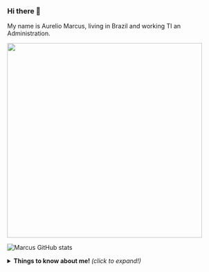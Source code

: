 ### Hi there 👋


My name is Aurelio Marcus, living in Brazil and working TI an Administration.

<img src="https://user-images.githubusercontent.com/84048306/121829926-3ae44380-cc9a-11eb-9083-a04a5f0baf76.gif" min-width="400px" max-width="400px" width="450px" align="center" >

![Marcus GitHub stats](https://github-readme-stats.vercel.app/api?username=MarcusAurelio&show_icons=true&theme=radical)

<details>
  <summary> <b> Things to know about me! </b> <i>(click to expand!)</i> </summary>
  
  <br>
  Clique aqhi para expandir !
  
</details>

<!--
Here are some ideas to get you started:

- 🔭 I’m currently working on ...
- 🌱 I’m currently learning ...
- 👯 I’m looking to collaborate on ...
- 🤔 I’m looking for help with ...
- 💬 Ask me about ...
- 📫 How to reach me: ...
- 😄 Pronouns: ...
- ⚡ Fun fact: ...
-->
